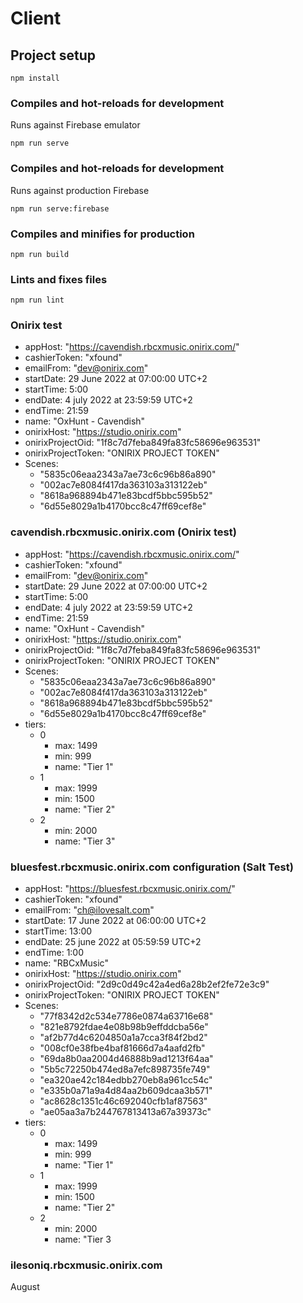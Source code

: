 # Client

## Project setup
```
npm install
```

### Compiles and hot-reloads for development

Runs against Firebase emulator

```
npm run serve
```

### Compiles and hot-reloads for development

Runs against production Firebase 

```
npm run serve:firebase
```


### Compiles and minifies for production
```
npm run build
```

### Lints and fixes files
```
npm run lint
```

### Onirix test

- appHost: "https://cavendish.rbcxmusic.onirix.com/"
- cashierToken: "xfound"
- emailFrom: "dev@onirix.com"
- startDate: 29 June 2022 at 07:00:00 UTC+2
- startTime: 5:00
- endDate: 4 july 2022 at 23:59:59 UTC+2
- endTime: 21:59
- name: "OxHunt - Cavendish"
- onirixHost: "https://studio.onirix.com"
- onirixProjectOid: "1f8c7d7feba849fa83fc58696e963531"
- onirixProjectToken: "ONIRIX PROJECT TOKEN"
- Scenes: 
    - "5835c06eaa2343a7ae73c6c96b86a890"
    - "002ac7e8084f417da363103a313122eb"
    - "8618a968894b471e83bcdf5bbc595b52"
    - "6d55e8029a1b4170bcc8c47ff69cef8e"

### cavendish.rbcxmusic.onirix.com (Onirix test)

- appHost: "https://cavendish.rbcxmusic.onirix.com/"
- cashierToken: "xfound"
- emailFrom: "dev@onirix.com"
- startDate: 29 June 2022 at 07:00:00 UTC+2
- startTime: 5:00
- endDate: 4 july 2022 at 23:59:59 UTC+2
- endTime: 21:59
- name: "OxHunt - Cavendish"
- onirixHost: "https://studio.onirix.com"
- onirixProjectOid: "1f8c7d7feba849fa83fc58696e963531"
- onirixProjectToken: "ONIRIX PROJECT TOKEN"
- Scenes: 
    - "5835c06eaa2343a7ae73c6c96b86a890"
    - "002ac7e8084f417da363103a313122eb"
    - "8618a968894b471e83bcdf5bbc595b52"
    - "6d55e8029a1b4170bcc8c47ff69cef8e"
- tiers:
    - 0
        - max: 1499
        - min: 999
        - name: "Tier 1"
    - 1
        - max: 1999
        - min: 1500
        - name: "Tier 2"
    - 2
        - min: 2000
        - name: "Tier 3"

### bluesfest.rbcxmusic.onirix.com configuration (Salt Test)

- appHost: "https://bluesfest.rbcxmusic.onirix.com/"
- cashierToken: "xfound"
- emailFrom: "ch@ilovesalt.com"
- startDate: 17 June 2022 at 06:00:00 UTC+2
- startTime: 13:00
- endDate: 25 june 2022 at 05:59:59 UTC+2
- endTime: 1:00
- name: "RBCxMusic"
- onirixHost: "https://studio.onirix.com"
- onirixProjectOid: "2d9c0d49c42a4ed6a28b2ef2fe72e3c9"
- onirixProjectToken: "ONIRIX PROJECT TOKEN"
- Scenes: 
    - "77f8342d2c534e7786e0874a63716e68"
    - "821e8792fdae4e08b98b9effddcba56e"
    - "af2b77d4c6204850a1a7cca3f84f2bd2"
    - "008cf0e38fbe4baf81666d7a4aafd2fb"
    - "69da8b0aa2004d46888b9ad1213f64aa"
    - "5b5c72250b474ed8a7efc898735fe749"
    - "ea320ae42c184edbb270eb8a961cc54c"
    - "e335b0a71a9a4d84aa2b609dcaa3b571"
    - "ac8628c1351c46c692040cfb1af87563"
    - "ae05aa3a7b244767813413a67a39373c"
- tiers:
    - 0
        - max: 1499
        - min: 999
        - name: "Tier 1"
    - 1
        - max: 1999
        - min: 1500
        - name: "Tier 2"
    - 2
        - min: 2000
        - name: "Tier 3

### ilesoniq.rbcxmusic.onirix.com

August